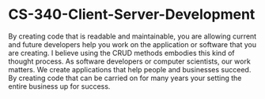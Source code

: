 # CS-340-Client-Server-Development

By creating code that is readable and maintainable, you are allowing current and future developers help you work on the application or software that you are creating. I believe using the CRUD methods embodies this kind of thought process. As software developers or computer scientists, our work matters. We create applications that help people and businesses succeed. By creating code that can be carried on for many years your setting the entire business up for success. 
